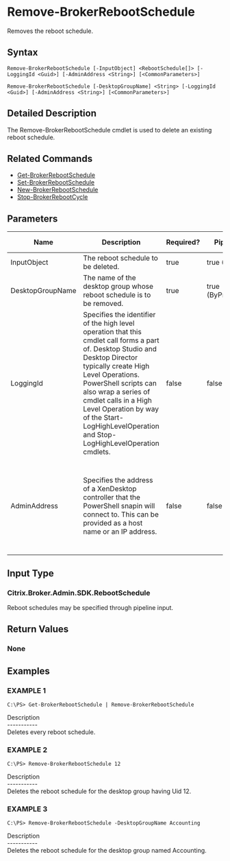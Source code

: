 ﻿# Remove-BrokerRebootSchedule

   Removes the reboot schedule.

## Syntax
```
Remove-BrokerRebootSchedule [-InputObject] <RebootSchedule[]> [-LoggingId <Guid>] [-AdminAddress <String>] [<CommonParameters>]

Remove-BrokerRebootSchedule [-DesktopGroupName] <String> [-LoggingId <Guid>] [-AdminAddress <String>] [<CommonParameters>]
```

## Detailed Description
   The Remove-BrokerRebootSchedule cmdlet is used to delete an existing reboot schedule.

## Related Commands
  * [Get-BrokerRebootSchedule](Get-BrokerRebootSchedule/)
  * [Set-BrokerRebootSchedule](Set-BrokerRebootSchedule/)
  * [New-BrokerRebootSchedule](New-BrokerRebootSchedule/)
  * [Stop-BrokerRebootCycle](Stop-BrokerRebootCycle/)
## Parameters

| Name   | Description | Required? | Pipeline Input | Default Value |
| --- | --- | --- | --- | --- |
| InputObject | The reboot schedule to be deleted. | true | true (ByValue) |  |
| DesktopGroupName | The name of the desktop group whose reboot schedule is to be removed. | true | true (ByPropertyName) |  |
| LoggingId | Specifies the identifier of the high level operation that this cmdlet call forms a part of. Desktop Studio and Desktop Director typically create High Level Operations. PowerShell scripts can also wrap a series of cmdlet calls in a High Level Operation by way of the Start-LogHighLevelOperation and Stop-LogHighLevelOperation cmdlets. | false | false |  |
| AdminAddress | Specifies the address of a XenDesktop controller that the PowerShell snapin will connect to. This can be provided as a host name or an IP address. | false | false | Localhost. Once a value is provided by any cmdlet, this value will become the default. |

## Input Type
### Citrix.Broker.Admin.SDK.RebootSchedule
   Reboot schedules may be specified through pipeline input.
## Return Values
### None
   
## Examples

### EXAMPLE 1
```
C:\PS> Get-BrokerRebootSchedule | Remove-BrokerRebootSchedule
```
   Description<br>-----------<br>Deletes every reboot schedule.
### EXAMPLE 2
```
C:\PS> Remove-BrokerRebootSchedule 12
```
   Description<br>-----------<br>Deletes the reboot schedule for the desktop group having Uid 12.
### EXAMPLE 3
```
C:\PS> Remove-BrokerRebootSchedule -DesktopGroupName Accounting
```
   Description<br>-----------<br>Deletes the reboot schedule for the desktop group named Accounting.
